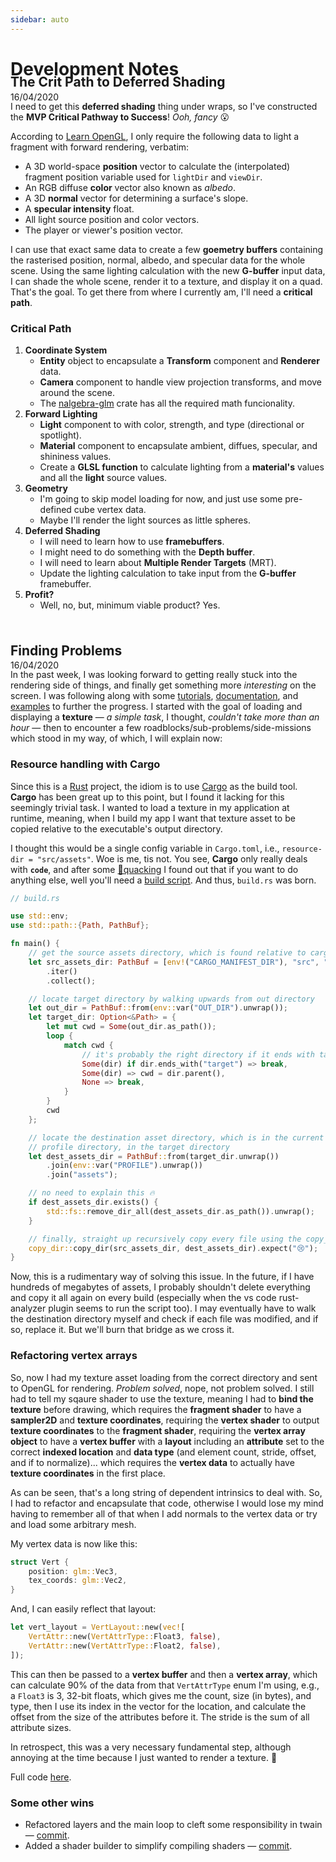 ```yaml
---
sidebar: auto
---
```


# Development Notes

<p style="font-size: 0.875rem; margin-bottom: -4.6rem;">16/04/2020</p>

## The Crit Path to Deferred Shading <Badge text="New!"/>
I need to get this **deferred shading** thing under wraps, so I've constructed the **MVP Critical Pathway to Success**! _Ooh, fancy_ 😮

According to [Learn OpenGL](https://learnopengl.com/Advanced-Lighting/Deferred-Shading), I only require the following data to light a fragment with forward rendering, verbatim:
- A 3D world-space **position** vector to calculate the (interpolated) fragment position variable used for `lightDir` and `viewDir`.
- An RGB diffuse **color** vector also known as _albedo_.
- A 3D **normal** vector for determining a surface's slope.
- A **specular intensity** float.
- All light source position and color vectors.
- The player or viewer's position vector.

I can use that exact same data to create a few **goemetry buffers** containing the rasterised position, normal, albedo, and specular data for the whole scene. Using the same lighting calculation with the new **G-buffer** input data, I can shade the whole scene, render it to a texture, and display it on a quad. That's the goal. To get there from where I currently am, I'll need a **critical path**.

### Critical Path
1. **Coordinate System**
    - **Entity** object to encapsulate a **Transform** component and **Renderer** data.
    - **Camera** component to handle view projection transforms, and move around the scene.
    - The [nalgebra-glm](https://crates.io/crates/nalgebra-glm) crate has all the required math funcionality.
1. **Forward Lighting**
    - **Light** component to with color, strength, and type (directional or spotlight).
    - **Material** component to encapsulate ambient, diffues, specular, and shininess values.
    - Create a **GLSL function** to calculate lighting from a **material's** values and all the **light** source values.
1. **Geometry**
    - I'm going to skip model loading for now, and just use some pre-defined cube vertex data.
    - Maybe I'll render the light sources as little spheres.
1. **Deferred Shading**
    - I will need to learn how to use **framebuffers**.
    - I might need to do something with the **Depth buffer**.
    - I will need to learn about **Multiple Render Targets** (MRT).
    - Update the lighting calculation to take input from the **G-buffer** framebuffer.
1. **Profit?**
    - Well, no, but, minimum viable product? Yes.

<br><br><br>

<p style="font-size: 0.875rem; margin-bottom: -4.6rem;">16/04/2020</p>

## Finding Problems
In the past week, I was looking forward to getting really stuck into the rendering side of things, and finally get something more _interesting_ on the screen. I was following along with some [tutorials](https://learnopengl.com/), [documentation](http://docs.gl/gl4/glVertexAttribPointer), and [examples](https://github.com/TheCherno/Hazel) to further the progress. I started with the goal of loading and displaying a **texture** — _a simple task_, I thought, _couldn't take more than an hour_ — then to encounter a few roadblocks/sub-problems/side-missions which stood in my way, of which, I will explain now:

### Resource handling with Cargo
Since this is a [Rust](https://www.rust-lang.org/) project, the idiom is to use [Cargo](https://doc.rust-lang.org/cargo/) as the build tool. **Cargo** has been great up to this point, but I found it lacking for this seemingly trivial task. I wanted to load a texture in my application at runtime, meaning, when I build my app I want that texture asset to be copied relative to the executable's output directory.

I thought this would be a single config variable in `Cargo.toml`, i.e., `resource-dir = "src/assets"`. Woe is me, tis not. You see, **Cargo** only really deals with **`code`**, and after some [🦆quacking](https://duckduckgo.com/?q=rust+build+resource+folder) I found out that if you want to do anything else, well you'll need a [build script](https://doc.rust-lang.org/cargo/reference/build-scripts.html). And thus, `build.rs` was born.

```rust
// build.rs

use std::env;
use std::path::{Path, PathBuf};

fn main() {
    // get the source assets directory, which is found relative to cargo.toml
    let src_assets_dir: PathBuf = [env!("CARGO_MANIFEST_DIR"), "src", "assets"]
        .iter()
        .collect();

    // locate target directory by walking upwards from out directory
    let out_dir = PathBuf::from(env::var("OUT_DIR").unwrap());
    let target_dir: Option<&Path> = {
        let mut cwd = Some(out_dir.as_path());
        loop {
            match cwd {
                // it's probably the right directory if it ends with target
                Some(dir) if dir.ends_with("target") => break,
                Some(dir) => cwd = dir.parent(),
                None => break,
            }
        }
        cwd
    };

    // locate the destination asset directory, which is in the current build
    // profile directory, in the target directory
    let dest_assets_dir = PathBuf::from(target_dir.unwrap())
        .join(env::var("PROFILE").unwrap())
        .join("assets");

    // no need to explain this 🔥
    if dest_assets_dir.exists() {
        std::fs::remove_dir_all(dest_assets_dir.as_path()).unwrap();
    }

    // finally, straight up recursively copy every file using the copy_dir crate
    copy_dir::copy_dir(src_assets_dir, dest_assets_dir).expect("😢");
}
```

Now, this is a rudimentary way of solving this issue. In the future, if I have hundreds of megabytes of assets, I probably shouldn't delete everything and copy it all again on every build (especially when the vs code rust-analyzer plugin seems to run the script too). I may eventually have to walk the destination directory myself and check if each file was modified, and if so, replace it. But we'll burn that bridge as we cross it.

### Refactoring vertex arrays
So, now I had my texture asset loading from the correct directory and sent to OpenGL for rendering. _Problem solved_, nope, not problem solved. I still had to tell my sqaure shader to use the texture, meaning I had to **bind the texture** before drawing, which requires the **fragment shader** to have a **sampler2D** and **texture coordinates**, requiring the **vertex shader** to output **texture coordinates** to the **fragment shader**, requiring the **vertex array object** to have a **vertex buffer** with a **layout** including an **attribute** set to the correct **indexed location** and **data type** (and element count, stride, offset, and if to normalize)... which requires the **vertex data** to actually have **texture coordinates** in the first place.

As can be seen, that's a long string of dependent intrinsics to deal with. So, I had to refactor and encapsulate that code, otherwise I would lose my mind having to remember all of that when I add normals to the vertex data or try and load some arbitrary mesh. 

My vertex data is now like this:
```rust
struct Vert {
    position: glm::Vec3,
    tex_coords: glm::Vec2,
}
```

And, I can easily reflect that layout:
```rust
let vert_layout = VertLayout::new(vec![
    VertAttr::new(VertAttrType::Float3, false),
    VertAttr::new(VertAttrType::Float2, false),
]);
```

This can then be passed to a **vertex buffer** and then a **vertex array**, which can calculate 90% of the data from that `VertAttrType` enum I'm using, e.g., a `Float3` is 3, 32-bit floats, which gives me the count, size (in bytes), and type, then I use its index in the vector for the location, and calculate the offset from the size of the attributes before it. The stride is the sum of all attribute sizes.

In retrospect, this was a very necessary fundamental step, although annoying at the time because I just wanted to render a texture. 🤷

Full code [here](https://github.com/smeagolem/glamour/commit/775b0cd3b3535cf7ab8e424932f3170215ea8e37).

### Some other wins
- Refactored layers and the main loop to cleft some responsibility in twain — [commit](https://github.com/smeagolem/glamour/commit/5d6db2cd2a3a09e2215937184da03a38f2dd9067).
- Added a shader builder to simplify compiling shaders — [commit](https://github.com/smeagolem/glamour/commit/4d60d17651c46628802c6c1589d7e65ca8d6d030).

<br><br><br>
